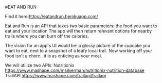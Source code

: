 #EAT AND RUN

Find it here:https://eatandrun.herokuapp.com/

Eat and Run is an API that takes two basic parameters: the food you want to eat and your location
The app will then return relevant options for nearby trails where you can burn off the calories.

The vision for an app's UI would be: a glossy picture of the cupcake you want to eat, next to a snapshot of a leafy local trail.  Now working off your food isn't a chore...it is as enticing as your meal.

We will utilize two APIs:
Nutritionix  https://www.mashape.com/msilverman/nutritionix-nutrition-database
TrailAPI  https://www.mashape.com/trailapi/trailapi
